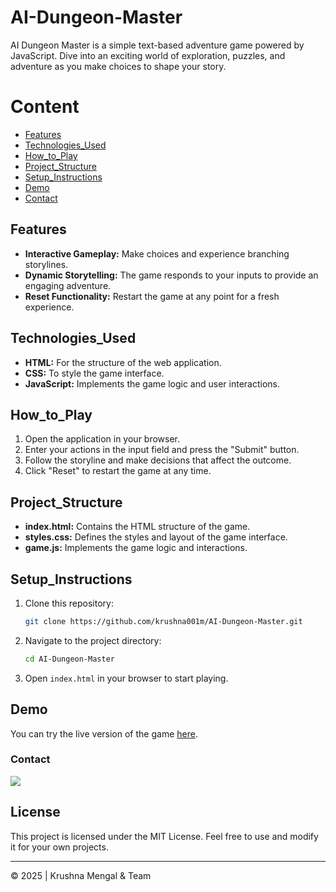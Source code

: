 # AI-Dungeon-Master

AI Dungeon Master is a simple text-based adventure game powered by JavaScript. Dive into an exciting world of exploration, puzzles, and adventure as you make choices to shape your story.

# Content
- [Features](#Features)
- [Technologies_Used](#Technologies_Used)
- [How_to_Play](#How_to_Play)
- [Project_Structure](#Project_Structure)
- [Setup_Instructions](#tSetup_Instructions)
- [Demo](#Demo)
- [Contact](#contact)
## Features

- **Interactive Gameplay:** Make choices and experience branching storylines.
- **Dynamic Storytelling:** The game responds to your inputs to provide an engaging adventure.
- **Reset Functionality:** Restart the game at any point for a fresh experience.

## Technologies_Used

- **HTML:** For the structure of the web application.
- **CSS:** To style the game interface.
- **JavaScript:** Implements the game logic and user interactions.

## How_to_Play

1. Open the application in your browser.
2. Enter your actions in the input field and press the "Submit" button.
3. Follow the storyline and make decisions that affect the outcome.
4. Click "Reset" to restart the game at any time.

## Project_Structure

- **index.html:** Contains the HTML structure of the game.
- **styles.css:** Defines the styles and layout of the game interface.
- **game.js:** Implements the game logic and interactions.

## Setup_Instructions

1. Clone this repository:
   ```bash
   git clone https://github.com/krushna001m/AI-Dungeon-Master.git
   ```
2. Navigate to the project directory:
   ```bash
   cd AI-Dungeon-Master
   ```
3. Open `index.html` in your browser to start playing.

## Demo

You can try the live version of the game [here](https://krushna001m.github.io/AI-Dungeon-Master/).

### Contact

<a href="https://github.com/krushna001m"><img src="https://img.shields.io/badge/-GitHub-181717?style=flat&logo=github&logoColor=ffffff"/></a>

## License

This project is licensed under the MIT License. Feel free to use and modify it for your own projects.

---

© 2025 | Krushna Mengal & Team
